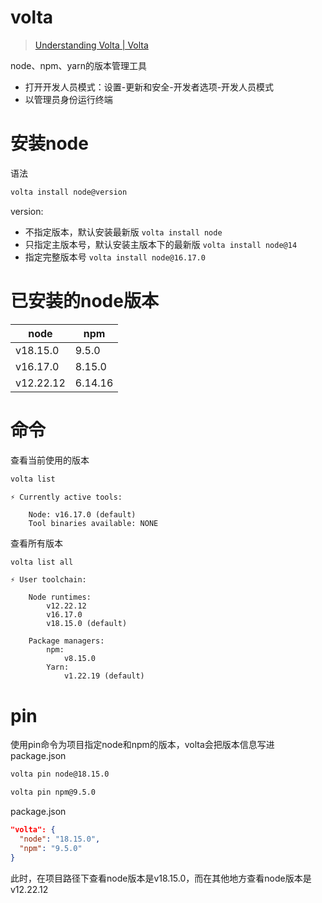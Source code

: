 # volta

> [Understanding Volta | Volta](https://docs.volta.sh/guide/understanding)

node、npm、yarn的版本管理工具

- 打开开发人员模式：设置-更新和安全-开发者选项-开发人员模式
- 以管理员身份运行终端

# 安装node

语法

```sh
volta install node@version
```

version:

- 不指定版本，默认安装最新版 `volta install node`
- 只指定主版本号，默认安装主版本下的最新版 `volta install node@14`
- 指定完整版本号 `volta install node@16.17.0`



# 已安装的node版本

| node      | npm     |
| --------- | ------- |
| v18.15.0  | 9.5.0   |
| v16.17.0  | 8.15.0  |
| v12.22.12 | 6.14.16 |

# 命令

查看当前使用的版本

```sh
volta list
```

```
⚡️ Currently active tools:

    Node: v16.17.0 (default)
    Tool binaries available: NONE
```

查看所有版本

```sh
volta list all
```

```
⚡️ User toolchain:

    Node runtimes:
        v12.22.12
        v16.17.0
        v18.15.0 (default)

    Package managers:
        npm:
            v8.15.0
        Yarn:
            v1.22.19 (default)
```



# pin

使用pin命令为项目指定node和npm的版本，volta会把版本信息写进package.json

```sh
volta pin node@18.15.0
```

```sh
volta pin npm@9.5.0
```



package.json

```json
"volta": {
  "node": "18.15.0",
  "npm": "9.5.0"
}
```

此时，在项目路径下查看node版本是v18.15.0，而在其他地方查看node版本是v12.22.12

